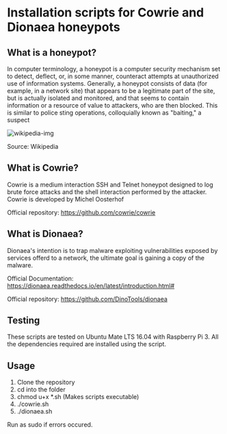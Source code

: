 # Installation scripts for Cowrie and Dionaea honeypots

## What is a honeypot?

In computer terminology, a honeypot is a computer security mechanism set to detect, deflect, or, in some manner, counteract attempts at unauthorized use of information systems. Generally, a honeypot consists of data (for example, in a network site) that appears to be a legitimate part of the site, but is actually isolated and monitored, and that seems to contain information or a resource of value to attackers, who are then blocked. This is similar to police sting operations, colloquially known as "baiting," a suspect

![wikipedia-img](https://upload.wikimedia.org/wikipedia/commons/thumb/7/76/Honeypot_diagram.jpg/220px-Honeypot_diagram.jpg)

Source: Wikipedia

## What is Cowrie?

Cowrie is a medium interaction SSH and Telnet honeypot designed to log brute force attacks and the shell interaction performed by the attacker.
Cowrie is developed by Michel Oosterhof

Official repository: https://github.com/cowrie/cowrie

## What is Dionaea?

Dionaea's intention is to trap malware exploiting vulnerabilities exposed by services offerd to a network, the ultimate goal is gaining a copy of the malware.

Official Documentation: https://dionaea.readthedocs.io/en/latest/introduction.html#

Official repository: https://github.com/DinoTools/dionaea

## Testing

These scripts are tested on Ubuntu Mate LTS 16.04 with Raspberry Pi 3. All the dependencies required are installed using the script.

## Usage

1) Clone the repository
2) cd into the folder
3) chmod u+x *.sh (Makes scripts executable)
4) ./cowrie.sh
5) ./dionaea.sh

Run as sudo if errors occured.





